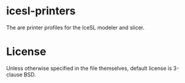 # icesl-printers

The are printer profiles for the IceSL modeler and slicer.

# License

Unless otherwise specified in the file themselves, default license is 3-clause BSD.
